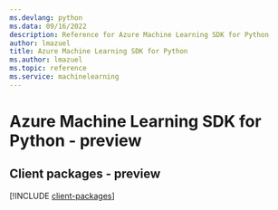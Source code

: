 ```yaml
---
ms.devlang: python
ms.data: 09/16/2022
description: Reference for Azure Machine Learning SDK for Python
author: lmazuel
title: Azure Machine Learning SDK for Python
ms.author: lmazuel
ms.topic: reference
ms.service: machinelearning
---
```

# Azure Machine Learning SDK for Python - preview

## Client packages - preview
[!INCLUDE [client-packages](machine-learning-client-index.md)]